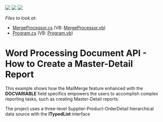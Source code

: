 <!-- default badges list -->
![](https://img.shields.io/endpoint?url=https://codecentral.devexpress.com/api/v1/VersionRange/128608279/22.2.3%2B)
[![](https://img.shields.io/badge/Open_in_DevExpress_Support_Center-FF7200?style=flat-square&logo=DevExpress&logoColor=white)](https://supportcenter.devexpress.com/ticket/details/E4718)
[![](https://img.shields.io/badge/📖_How_to_use_DevExpress_Examples-e9f6fc?style=flat-square)](https://docs.devexpress.com/GeneralInformation/403183)
<!-- default badges end -->
<!-- default file list -->
*Files to look at*:

* [MergeProcessor.cs](./CS/MasterDetailExample/MergeProcessor.cs) (VB: [MergeProcessor.vb](./VB/MasterDetailExample/MergeProcessor.vb))
* [Program.cs](./CS/MasterDetailExample/Program.cs) (VB: [Program.vb](./VB/MasterDetailExample/Program.vb))
<!-- default file list end -->
# Word Processing Document API - How to Create a Master-Detail Report


<p>This example shows how the MailMerge feature enhanced with the <strong>DOCVARIABLE </strong>field specifics empowers the users to accomplish complex reporting tasks, such as creating Master-Detail reports. </p><p>The project uses a three-level Supplier-Product-OrderDetail hierarchical data source with the <strong>ITypedList </strong>interface</p>

<br/>


